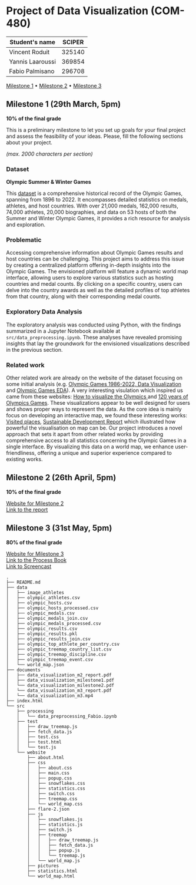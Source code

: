 # Project of Data Visualization (COM-480)

| Student's name | SCIPER |
| -------------- | ------ |
|Vincent Roduit | 325140|
| Yannis Laaroussi| 369854|
| Fabio Palmisano| 296708 |

[Milestone 1](#milestone-1) • [Milestone 2](#milestone-2) • [Milestone 3](#milestone-3)

## Milestone 1 (29th March, 5pm)

**10% of the final grade**

This is a preliminary milestone to let you set up goals for your final project and assess the feasibility of your ideas.
Please, fill the following sections about your project.

*(max. 2000 characters per section)*

### Dataset

**Olympic Summer & Winter Games**

This [dataset](https://www.kaggle.com/datasets/piterfm/olympic-games-medals-19862018/data) is a comprehensive historical record of the Olympic Games, spanning from 1896 to 2022. It encompasses detailed statistics on medals, athletes, and host countries. With over 21,000 medals, 162,000 results, 74,000 athletes, 20,000 biographies, and data on 53 hosts of both the Summer and Winter Olympic Games, it provides a rich resource for analysis and exploration.

### Problematic

Accessing comprehensive information about Olympic Games results and host countries can be challenging. This project aims to address this issue by creating a centralized platform offering in-depth insights into the Olympic Games. The envisioned platform will feature a dynamic world map interface, allowing users to explore various statistics such as hosting countries and medal counts. By clicking on a specific country, users can delve into the country awards as well as the detailed profiles of top athletes from that country, along with their corresponding medal counts.

### Exploratory Data Analysis

The exploratory analysis was conducted using Python, with the findings summarized in a Jupyter Notebook available at `src/data_preprocessing.ipynb`. These analyses have revealed promising insights that lay the groundwork for the envisioned visualizations described in the previous section.

### Related work

Other related work are already on the website of the dataset focusing on some initial analysis (e.g. [Olympic Games 1986-2022, Data Visualization](https://www.kaggle.com/code/piterfm/olympic-games-1986-2022-data-visualization#How-is-data-look-like?) and [Olympic Games EDA](https://www.kaggle.com/code/kalilurrahman/olympic-games-eda)). A very interesting visulation which inspired us came from these websites: [How to visualize the Olympics ](https://flourish.studio/blog/visualizing-olympics/) and [120 years of Olympics Games](https://towardsdatascience.com/120-years-of-olympic-games-56411bc4bd53). These visualizations appear to be well designed for users and shows proper ways to represent the data. As the core idea is mainly focus on developing an interactive map, we found these interesting works: [Visited places](https://visitedplaces.com/), [Sustainable Development Report](https://dashboards.sdgindex.org/map)
which illustrated how powerful the visualisation on map can be.
Our project introduces a novel approach that sets it apart from other related works by providing comprehensive access to all statistics concerning the Olympic Games in a single interface. By visualizing this data on a world map, we enhance user-friendliness, offering a unique and superior experience compared to existing works.


## Milestone 2 (26th April, 5pm)

**10% of the final grade**

[Website for Milestone 2](https://com-480-data-visualization.github.io/team_slo) \
[Link to the report](./documents/data_visualization_m2_report.pdf)

## Milestone 3 (31st May, 5pm)

**80% of the final grade**

[Website for Milestone 3](https://com-480-data-visualization.github.io/team_slo) \
[Link to the Process Book](./documents/data_visualization_m3_report.pdf) \
[Link to Screencast](./document/data_visualization_m3.mp4)
```
.
├── README.md
├── data
│   ├── image_athletes
│   ├── olympic_athletes.csv
│   ├── olympic_hosts.csv
│   ├── olympic_hosts_processed.csv
│   ├── olympic_medals.csv
│   ├── olympic_medals_join.csv
│   ├── olympic_medals_processed.csv
│   ├── olympic_results.csv
│   ├── olympic_results.pkl
│   ├── olympic_results_join.csv
│   ├── olympic_top_athlete_per_country.csv
│   ├── olympic_treemap_country_list.csv
│   ├── olympic_treemap_discipline.csv
│   ├── olympic_treemap_event.csv
│   └── world_map.json
├── documents
│   ├── data_visualization_m2_report.pdf
│   ├── data_visualization_milestone1.pdf
│   └── data_visualization_milestone2.pdf
│   └── data_visualization_m3_report.pdf
│   └── data_visualization_m3.mp4
├── index.html
└── src
    ├── processing
    │   └── data_preprocessing_Fabio.ipynb
    ├── test
    │   ├── draw_treemap.js
    │   ├── fetch_data.js
    │   ├── test.css
    │   ├── test.html
    │   └── test.js
    └── website
        ├── about.html
        ├── css
        │   ├── about.css
        │   ├── main.css
        │   ├── popup.css
        │   ├── snowflakes.css
        │   ├── statistics.css
        │   ├── switch.css
        │   ├── treemap.css
        │   └── world_map.css
        ├── flare-2.json
        ├── js
        │   ├── snowflakes.js
        │   ├── statistics.js
        │   ├── switch.js
        │   ├── treemap
        │   │   ├── draw_treemap.js
        │   │   ├── fetch_data.js
        │   │   ├── popup.js
        │   │   └── treemap.js
        │   └── world_map.js
        ├── pictures
        ├── statistics.html
        └── world_map.html
```

